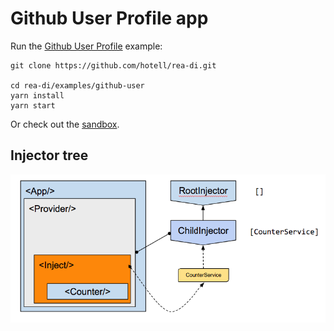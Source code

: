 # Github User Profile app

Run the [Github User Profile](.) example:

```
git clone https://github.com/hotell/rea-di.git

cd rea-di/examples/github-user
yarn install
yarn start
```

Or check out the [sandbox](https://codesanbox.io/).

## Injector tree

![Injector tree](../img/counter-di.png)
